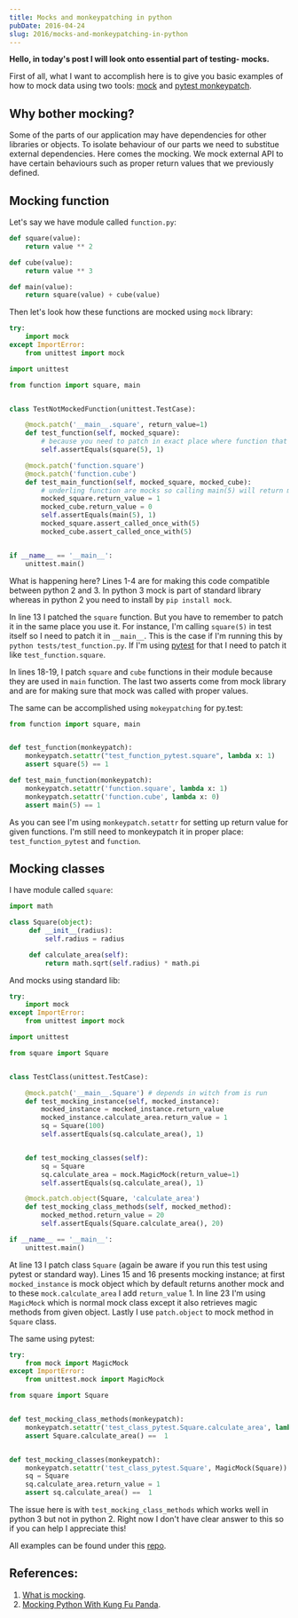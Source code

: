 ```yaml
---
title: Mocks and monkeypatching in python
pubDate: 2016-04-24
slug: 2016/mocks-and-monkeypatching-in-python
---
```


**Hello, in today's post I will look onto essential part of testing-
mocks.**

First of all, what I want to accomplish here is to give you basic
examples of how to mock data using two tools:
[mock](https://docs.python.org/3/library/unittest.mock.html) and [pytest
monkeypatch](https://pytest.org/latest/monkeypatch.html).

## Why bother mocking?

Some of the parts of our application may have dependencies for other
libraries or objects. To isolate behaviour of our parts we need to
substitue external dependencies. Here comes the mocking. We mock
external API to have certain behaviours such as proper return values
that we previously defined.

## Mocking function

Let's say we have module called `function.py`:

```python
def square(value):
    return value ** 2

def cube(value):
    return value ** 3

def main(value):
    return square(value) + cube(value)
```

Then let's look how these functions are mocked using `mock` library:

```python
try:
    import mock
except ImportError:
    from unittest import mock

import unittest

from function import square, main


class TestNotMockedFunction(unittest.TestCase):

    @mock.patch('__main__.square', return_value=1)
    def test_function(self, mocked_square):
        # because you need to patch in exact place where function that has to be mocked is called
        self.assertEquals(square(5), 1)

    @mock.patch('function.square')
    @mock.patch('function.cube')
    def test_main_function(self, mocked_square, mocked_cube):
        # underling function are mocks so calling main(5) will return mock
        mocked_square.return_value = 1
        mocked_cube.return_value = 0
        self.assertEquals(main(5), 1)
        mocked_square.assert_called_once_with(5)
        mocked_cube.assert_called_once_with(5)


if __name__ == '__main__':
    unittest.main()
```

What is happening here? Lines 1-4 are for making this code compatible
between python 2 and 3. In python 3 mock is part of standard library
whereas in python 2 you need to install by `pip install mock`.

In line 13 I patched the `square` function. But you have to remember to
patch it in the same place you use it. For instance, I'm calling
`square(5)` in test itself so I need to patch it in `__main__`. This is
the case if I'm running this by `python tests/test_function.py`. If I'm
using [pytest](https://pytest.org/latest/contents.html) for that I need
to patch it like `test_function.square`.

In lines 18-19, I patch `square` and `cube` functions in their module
because they are used in `main` function. The last two asserts come from
mock library and are for making sure that mock was called with proper
values.

The same can be accomplished using `mokeypatching` for py.test:

```python
from function import square, main


def test_function(monkeypatch):
    monkeypatch.setattr("test_function_pytest.square", lambda x: 1)
    assert square(5) == 1

def test_main_function(monkeypatch):
    monkeypatch.setattr('function.square', lambda x: 1)
    monkeypatch.setattr('function.cube', lambda x: 0)
    assert main(5) == 1
```

As you can see I'm using `monkeypatch.setattr` for setting up return
value for given functions. I'm still need to monkeypatch it in proper
place: `test_function_pytest` and `function`.

## Mocking classes

I have module called `square`:

```python
import math

class Square(object):
     def __init__(radius):
         self.radius = radius

     def calculate_area(self):
         return math.sqrt(self.radius) * math.pi
```

And mocks using standard lib:

```python
try:
    import mock
except ImportError:
    from unittest import mock

import unittest

from square import Square


class TestClass(unittest.TestCase):

    @mock.patch('__main__.Square') # depends in witch from is run
    def test_mocking_instance(self, mocked_instance):
        mocked_instance = mocked_instance.return_value
        mocked_instance.calculate_area.return_value = 1
        sq = Square(100)
        self.assertEquals(sq.calculate_area(), 1)


    def test_mocking_classes(self):
        sq = Square
        sq.calculate_area = mock.MagicMock(return_value=1)
        self.assertEquals(sq.calculate_area(), 1)

    @mock.patch.object(Square, 'calculate_area')
    def test_mocking_class_methods(self, mocked_method):
        mocked_method.return_value = 20
        self.assertEquals(Square.calculate_area(), 20)

if __name__ == '__main__':
    unittest.main()
```

At line 13 I patch class `Square` (again be aware if you run this test
using pytest or standard way). Lines 15 and 16 presents mocking
instance; at first `mocked_instance` is mock object which by default
returns another mock and to these `mock.calculate_area` I add
`return_value` 1. In line 23 I'm using `MagicMock` which is normal mock
class except it also retrieves magic methods from given object. Lastly I
use `patch.object` to mock method in `Square` class.

The same using pytest:

```python
try:
    from mock import MagicMock
except ImportError:
    from unittest.mock import MagicMock

from square import Square


def test_mocking_class_methods(monkeypatch):
    monkeypatch.setattr('test_class_pytest.Square.calculate_area', lambda: 1)
    assert Square.calculate_area() ==  1


def test_mocking_classes(monkeypatch):
    monkeypatch.setattr('test_class_pytest.Square', MagicMock(Square))
    sq = Square
    sq.calculate_area.return_value = 1
    assert sq.calculate_area() ==  1
```

The issue here is with `test_mocking_class_methods` which works well in
python 3 but not in python 2. Right now I don't have clear answer to
this so if you can help I appreciate this!

All examples can be found under this
[repo](https://github.com/krzysztofzuraw/personal-blog-projects/tree/master/blog_mocks).

## References:

1.  [What is
    mocking](http://stackoverflow.com/questions/2665812/what-is-mocking).
2.  [Mocking Python With Kung Fu
    Panda](http://manishamde.github.io/blog/2013/10/06/mocking-python-with-kung-fu-panda/#mock_classes).
